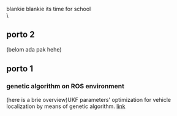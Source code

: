 blankie blankie its time for school\
\


## porto 2
(belom ada pak hehe)

## porto 1
### genetic algorithm on ROS environment 
(here is a brie overview)UKF parameters' optimization for vehicle localization by means of genetic algorithm.
[link](ga.md)
